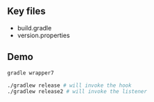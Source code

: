 ## Key files

- build.gradle
- version.properties

## Demo

```bash
gradle wrapper7

./gradlew release # will invoke the hook
./gradlew release2 # will invoke the listener
```

